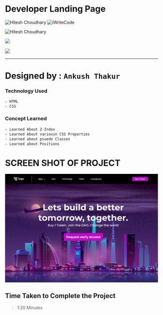 # Developer Landing Page

![Hitesh Choudhary](https://img.shields.io/badge/Hitesh%20Choudhary-javaScript-brightgreen) ![iWriteCode](https://img.shields.io/badge/iWriteCode-LCO-green)

![Hitesh Choudhary](https://img.shields.io/badge/Hitesh%20Choudhary-JavaScript%20FullStack-orange)

![](https://img.shields.io/badge/Developer%20Landing%20Page-HTML--CSS-yellow)

![](https://img.shields.io/badge/Assignment--2-StreetLanding%20Page-blue)

<!-- ### LIVE LINK -->

<!-- [Developer Landing page](https://ankush-landingpage.netlify.app/) -->

---

# Designed by : `Ankush Thakur`

### Technology Used

    - HTML
    - CSS

### Concept Learned

    - Learned About Z-Index
    - Learned About variousn CSS Properties
    - Learned about psuedo Classes
    - Learned about Positions

# SCREEN SHOT OF PROJECT

![](./5.png)

## Time Taken to Complete the Project

> 1:20 Minutes
